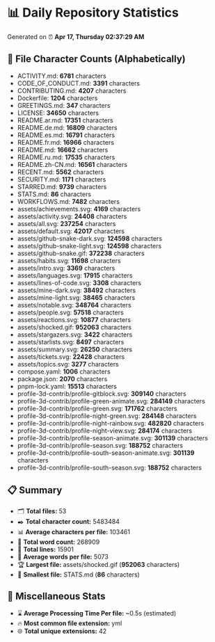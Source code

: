 # 📊 Daily Repository Statistics
Generated on ⏰ **Apr 17, Thursday 02:37:29 AM**

## 📂 File Character Counts (Alphabetically)
- ACTIVITY.md: **6781** characters
- CODE_OF_CONDUCT.md: **3391** characters
- CONTRIBUTING.md: **4207** characters
- Dockerfile: **1204** characters
- GREETINGS.md: **347** characters
- LICENSE: **34650** characters
- README.ar.md: **17351** characters
- README.de.md: **16809** characters
- README.es.md: **16791** characters
- README.fr.md: **16966** characters
- README.md: **16662** characters
- README.ru.md: **17535** characters
- README.zh-CN.md: **16561** characters
- RECENT.md: **5562** characters
- SECURITY.md: **1171** characters
- STARRED.md: **9739** characters
- STATS.md: **86** characters
- WORKFLOWS.md: **7482** characters
- assets/achievements.svg: **4169** characters
- assets/activity.svg: **24408** characters
- assets/all.svg: **237254** characters
- assets/default.svg: **42017** characters
- assets/github-snake-dark.svg: **124598** characters
- assets/github-snake-light.svg: **124598** characters
- assets/github-snake.gif: **372238** characters
- assets/habits.svg: **11698** characters
- assets/intro.svg: **3369** characters
- assets/languages.svg: **17915** characters
- assets/lines-of-code.svg: **3308** characters
- assets/mine-dark.svg: **38492** characters
- assets/mine-light.svg: **38465** characters
- assets/notable.svg: **348764** characters
- assets/people.svg: **57518** characters
- assets/reactions.svg: **10877** characters
- assets/shocked.gif: **952063** characters
- assets/stargazers.svg: **3422** characters
- assets/starlists.svg: **8497** characters
- assets/summary.svg: **26250** characters
- assets/tickets.svg: **22428** characters
- assets/topics.svg: **3277** characters
- compose.yaml: **1006** characters
- package.json: **2070** characters
- pnpm-lock.yaml: **15513** characters
- profile-3d-contrib/profile-gitblock.svg: **309140** characters
- profile-3d-contrib/profile-green-animate.svg: **284149** characters
- profile-3d-contrib/profile-green.svg: **171762** characters
- profile-3d-contrib/profile-night-green.svg: **284148** characters
- profile-3d-contrib/profile-night-rainbow.svg: **482820** characters
- profile-3d-contrib/profile-night-view.svg: **284174** characters
- profile-3d-contrib/profile-season-animate.svg: **301139** characters
- profile-3d-contrib/profile-season.svg: **188752** characters
- profile-3d-contrib/profile-south-season-animate.svg: **301139** characters
- profile-3d-contrib/profile-south-season.svg: **188752** characters

## 📋 Summary
- 🗂️ **Total files:** 53
- ✒️ **Total character count:** 5483484
- 📊 **Average characters per file:** 103461
- 📝 **Total word count:** 268909
- 🧾 **Total lines:** 15901
- 📐 **Average words per file:** 5073
- 🏆 **Largest file:** assets/shocked.gif (**952063** characters)
- 🥉 **Smallest file:** STATS.md (**86** characters)

## 🌟 Miscellaneous Stats
- ⌛ **Average Processing Time Per file:** ~0.5s (estimated)
- 🔥 **Most common file extension:** yml
- 🌐 **Total unique extensions:** 42
